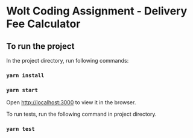 # Wolt Coding Assignment - Delivery Fee Calculator

## To run the project

In the project directory, run following commands:

### `yarn install`

### `yarn start`

Open [http://localhost:3000](http://localhost:3000) to view it in the browser.

To run tests, run the following command in project directory.

### `yarn test`
